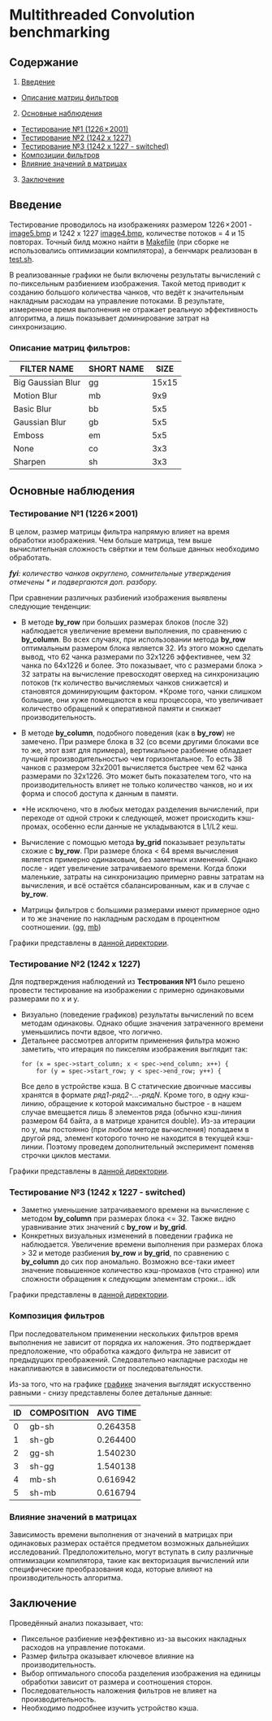 
# Multithreaded Convolution benchmarking

## Содержание
1. [Введение](#введение)
-  [Описание матриц фильтров](#описание-матриц-фильтров)
2. [Основные наблюдения](#основные-наблюдения)
- [Тестирование №1 (1226 × 2001)](#Тестирование-№1-(1226-×-2001))
- [Тестирование №2 (1242 x 1227)](#Тестирование-№2-(1242-x-1227))
- [Тестирование №3 (1242 x 1227 - switched)](#Тестирование-№3-(1242-x-1227---switched))
- [Композиции фильтров](#композиции-фильтров)
- [Влияние значений в матрицах](#влияние-значений-в-матрицах)
3. [Заключение](#заключение)

## Введение

Тестирование проводилось на изображениях размером 1226 × 2001 - [image5.bmp](https://github.com/qrutyy/bmp-conv/blob/main/test-img/image5.bmp) и 1242 x 1227 [image4.bmp](https://github.com/qrutyy/bmp-conv/blob/main/test-img/image4.bmp), количестве потоков = 4 и 15 повторах. Точный билд можно найти в [Makefile](https://github.com/qrutyy/bmp-conv/blob/main/2-con/Makefile) (при сборке не использовались оптимизации компилятора), а бенчмарк реализован в [test.sh](https://github.com/qrutyy/bmp-conv/blob/main/2-con/tests/test.sh).

В реализованные графики не были включены результаты вычислений с по-пиксельным разбиением изображения. Такой метод приводит к созданию большого количества чанков, что ведёт к значительным накладным расходам на управление потоками. В результате, измеренное время выполнения не отражает реальную эффективность алгоритма, а лишь показывает доминирование затрат на синхронизацию.

### Описание матриц фильтров:

| FILTER NAME | SHORT NAME | SIZE |
| ---| --- | --- |
| Big Gaussian Blur | gg | 15x15 |
| Motion Blur | mb | 9x9 |
| Basic Blur | bb | 5x5 |
| Gaussian Blur | gb | 5x5 |
| Emboss | em | 5x5 |
| None | co | 3x3 |
| Sharpen | sh | 3x3 |

## Основные наблюдения

### Тестирование №1 (1226 × 2001)

В целом, размер матрицы фильтра напрямую влияет на время обработки изображения. Чем больше матрица, тем выше вычислительная сложность свёртки и тем больше данных необходимо обработать. 

***fyi**: количество чанков округлено, сомнительные утверждения отмечены * и подвергаются доп. разбору.*

При сравнении различных разбиений изображения выявлены следующие тенденции:

- В методе **by_row** при больших размерах блоков (после 32) наблюдается увеличение времени выполнения, по сравнению с **by_column**.  Во всех случаях, при использовании метода **by_row** оптимальным размером блока является 32. Из этого можно сделать вывод, что 62 чанка размерами по 32x1226 эффективнее, чем 32 чанка по 64x1226 и более. Это показывает, что с размерами блока > 32 затраты на вычисление превосходят оверхед на синхронизацию потоков (тк количество вычисляемых чанков снижается) и становятся доминирующим фактором. *Кроме того, чанки слишком большие, они хуже помещаются в кеш процессора, что увеличивает количество обращений к оперативной памяти и снижает производительность.

- В методе **by_column**, подобного поведения (как в **by_row**) не замечено. При размере блока в 32 (со всеми другими блоками все то же, этот взят для примера), вертикальное разбиение обладает лучшей производительностью чем горизонтальное. То есть 38 чанков с размером 32x2001 вычисляется быстрее чем 62 чанка размерами по 32x1226. Это может быть показателем того, что на производительность влияет не только количество чанков, но и их форма и способ доступа к данным в памяти. 

- *Не исключено, что в любых методах разделения вычислений, при переходе от одной строки к следующей, может происходить кэш-промах, особенно если данные не укладываются в L1/L2 кеш.

- Вычисление с помощью метода **by_grid** показывает результаты схожие с **by_row**. При размере блока < 64 время вычисления является примерно одинаковым, без заметных изменений. Однако после - идет увеличение затрачиваемого времени. Когда блоки маленькие, затраты на синхронизацию примерно равны затратам на вычисления, и всё остаётся сбалансированным, как и в случае с **by_row**.

- Матрицы фильтров с большими размерами имеют примерное одно и то же значение по накладным расходам в процентном соотношении. ([gg](https://github.com/qrutyy/bmp-conv/blob/main/2-con/tests/plots/gg_execution_time_vs_mode.png), [mb](https://github.com/qrutyy/bmp-conv/blob/main/2-con/tests/plots/1226x2001/mb_execution_time_vs_mode.png))


Графики представлены в [данной директории](https://github.com/qrutyy/bmp-conv/blob/main/2-con/tests/plots/1226x2001/).
### Тестирование №2 (1242 x 1227)

Для подтверждения наблюдений из **Тестрования №1** было решено провести тестирование на изображении с примерно одинаковыми размерами по x и y.

- Визуально (поведение графиков) результаты вычислений по всем методам одинаковы. Однако общие значения затраченного времени уменьшились почти вдвое, что логично. 
- Детальнее рассмотрев алгоритм применения фильтра можно заметить, что итерация по пикселям изображения выглядит так:
    ```
    for (x = spec->start_column; x < spec->end_column; x++) {
        for (y = spec->start_row; y < spec->end_row; y++) {
    ``` 
    Все дело в устройстве кэша. В C статические двоичные массивы хранятся в формате *ряд1-ряд2-...-рядN*. Кроме того, в одну кэш-линию, обращение к которой максимально быстрое - в нашем случае вмещается лишь 8 элементов ряда (обычно кэш-линия размером 64 байта, а в матрице хранится double). Из-за итерации по y, мы постоянно (при любом методе вычисления) попадаем в другой ряд, элемент которого точно не находится в текущей кэш-линии. Поэтому проведем дополнительный эксперимент поменяв строчки циклов местами.

Графики представлены в [данной директории](https://github.com/qrutyy/bmp-conv/blob/main/2-con/tests/plots/1242x1227/).

### Тестирование №3 (1242 x 1227 - switched)

- Заметно уменьшение затрачиваемого времени на вычисление с методом **by_column** при размерах блока <= 32. Также видно уравнивание этих значений с **by_row** и **by_grid**.
- Конкретных визуальных изменений в поведении графика не наблюдается. Увеличение времени выполнения при размерах блока > 32 и методе разбиения **by_row** и **by_grid**, по сравнению с **by_column** до сих пор аномально. Возможно все-таки имеет значение повышенное количество кэш-промахов (что странно) или сложности обращения к следующим элементам строки... idk
 
Графики представлены в [данной директории](https://github.com/qrutyy/bmp-conv/blob/main/2-con/tests/plots/sw-1242x1227/).

### Композиция фильтров

При последовательном применении нескольких фильтров время выполнения не зависит от порядка их наложения. Это подтверждает предположение, что обработка каждого фильтра не зависит от предыдущих преображений. Следовательно накладные расходы не накапливаются в зависимости от последовательности.

Из-за того, что на графике [графике](https://github.com/qrutyy/bmp-conv/blob/main/2-con/tests/plots/filter_pairs_execution_time.png) значения выглядят искусственно равными - снизу представлены более детальные данные:

| ID | COMPOSITION | AVG TIME |
| ---| --- | ---|
| 0 | gb-sh | 0.264358 |
| 1 | sh-gb | 0.264400 |
| 2 | gg-sh | 1.540230 |
| 3 | sh-gg | 1.540138 |
| 4 | mb-sh | 0.616942 |
| 5 | sh-mb | 0.616794 |

### Влияние значений в матрицах

Зависимость времени выполнения от значений в матрицах при одинаковых размерах остаётся предметом возможных дальнейших исследований. Предположительно, могут вступать в силу различные оптимизации компилятора, такие как векторизация вычислений или специфические преобразования кода, которые влияют на производительность алгоритма.

## Заключение

Проведённый анализ показывает, что:
- Пиксельное разбиение неэффективно из-за высоких накладных расходов на управление потоками.
- Размер фильтра оказывает ключевое влияние на производительность.
- Выбор оптимального способа разделения изображения на единицы обработки зависит от размера и соотношения сторон.
- Последовательность наложения фильтров не влияет на производительность.
- Необходимо подробнее изучить устройство кэша. 

